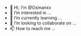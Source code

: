 - 👋 Hi, I’m @Osmanxx
- 👀 I’m interested in ...
- 🌱 I’m currently learning ...
- 💞️ I’m looking to collaborate on ...
- 📫 How to reach me ...

<!---
Osmanxx/Osmanxx is a ✨ special ✨ repository because its `README.md` (this file) appears on your GitHub profile.
You can click the Preview link to take a look at your changes.
--->
